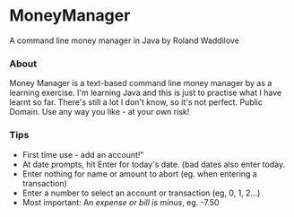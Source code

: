 # MoneyManager
 A command line money manager in Java by Roland Waddilove

### About
Money Manager is a text-based command line money manager by as a learning exercise. I'm learning Java and this is just to practise what I have learnt so far. There's still a lot I don't know, so it's not perfect. Public Domain. Use any way you like - at your own risk!

### Tips
* First time use - add an account!"
* At date prompts, hit Enter for today's date. (bad dates also enter today.
* Enter nothing for name or amount to abort (eg. when entering a transaction)
* Enter a number to select an account or transaction (eg, 0, 1, 2...)
* Most important: An *expense or bill is minus*, eg. -7.50

